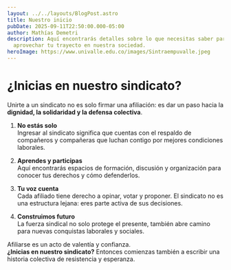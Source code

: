 ```yaml
---
layout: ../../layouts/BlogPost.astro
title: Nuestro inicio
pubDate: 2025-09-11T22:50:00.000-05:00
author: Mathías Demetri
description: Aquí encontrarás detalles sobre lo que necesitas saber para
  aprovechar tu trayecto en nuestra sociedad.
heroImage: https://www.univalle.edu.co/images/Sintraempuvalle.jpeg
---
```

# ¿Inicias en nuestro sindicato?

Unirte a un sindicato no es solo firmar una afiliación: es dar un paso hacia la **dignidad, la solidaridad y la defensa colectiva**.  

1. **No estás solo**  
   Ingresar al sindicato significa que cuentas con el respaldo de compañeros y compañeras que luchan contigo por mejores condiciones laborales.  

2. **Aprendes y participas**  
   Aquí encontrarás espacios de formación, discusión y organización para conocer tus derechos y cómo defenderlos.  

3. **Tu voz cuenta**  
   Cada afiliado tiene derecho a opinar, votar y proponer. El sindicato no es una estructura lejana: eres parte activa de sus decisiones.  

4. **Construimos futuro**  
   La fuerza sindical no solo protege el presente, también abre camino para nuevas conquistas laborales y sociales.  

Afiliarse es un acto de valentía y confianza.  
**¿Inicias en nuestro sindicato?** Entonces comienzas también a escribir una historia colectiva de resistencia y esperanza.  
